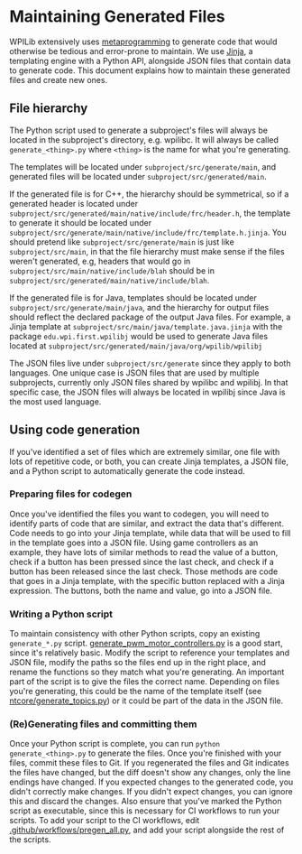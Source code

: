 # Maintaining Generated Files
WPILib extensively uses [metaprogramming](https://en.wikipedia.org/wiki/Metaprogramming#Code_generation) to generate code that would otherwise be tedious and error-prone to maintain. We use [Jinja](https://jinja.palletsprojects.com), a templating engine with a Python API, alongside JSON files that contain data to generate code. This document explains how to maintain these generated files and create new ones.

## File hierarchy
The Python script used to generate a subproject's files will always be located in the subproject's directory, e.g. wpilibc. It will always be called `generate_<thing>.py` where `<thing>` is the name for what you're generating.

The templates will be located under `subproject/src/generate/main`, and generated files will be located under `subproject/src/generated/main`.

If the generated file is for C++, the hierarchy should be symmetrical, so if a generated header is located under `subproject/src/generated/main/native/include/frc/header.h`, the template to generate it should be located under `subproject/src/generate/main/native/include/frc/template.h.jinja`. You should pretend like `subproject/src/generate/main` is just like `subproject/src/main`, in that the file hierarchy must make sense if the files weren't generated, e.g, headers that would go in `subproject/src/main/native/include/blah` should be in `subproject/src/generated/main/native/include/blah`.

If the generated file is for Java, templates should be located under `subproject/src/generate/main/java`, and the hierarchy for output files should reflect the declared package of the output Java files. For example, a Jinja template at `subproject/src/main/java/template.java.jinja` with the package `edu.wpi.first.wpilibj` would be used to generate Java files located at `subproject/src/generated/main/java/org/wpilib/wpilibj`

The JSON files live under `subproject/src/generate` since they apply to both languages. One unique case is JSON files that are used by multiple subprojects, currently only JSON files shared by wpilibc and wpilibj. In that specific case, the JSON files will always be located in wpilibj since Java is the most used language.

## Using code generation
If you've identified a set of files which are extremely similar, one file with lots of repetitive code, or both, you can create Jinja templates, a JSON file, and a Python script to automatically generate the code instead.

### Preparing files for codegen
Once you've identified the files you want to codegen, you will need to identify parts of code that are similar, and extract the data that's different. Code needs to go into your Jinja template, while data that will be used to fill in the template goes into a JSON file. Using game controllers as an example, they have lots of similar methods to read the value of a button, check if a button has been pressed since the last check, and check if a button has been released since the last check. Those methods are code that goes in a Jinja template, with the specific button replaced with a Jinja expression. The buttons, both the name and value, go into a JSON file.

### Writing a Python script
To maintain consistency with other Python scripts, copy an existing `generate_*.py` script. [generate_pwm_motor_controllers.py](./wpilibj/generate_pwm_motor_controllers.py) is a good start, since it's relatively basic. Modify the script to reference your templates and JSON file, modify the paths so the files end up in the right place, and rename the functions so they match what you're generating. An important part of the script is to give the files the correct name. Depending on files you're generating, this could be the name of the template itself (see [ntcore/generate_topics.py](./ntcore/generate_topics.py)) or it could be part of the data in the JSON file.

### (Re)Generating files and committing them
Once your Python script is complete, you can run `python generate_<thing>.py` to generate the files. Once you're finished with your files, commit these files to Git. If you regenerated the files and Git indicates the files have changed, but the diff doesn't show any changes, only the line endings have changed. If you expected changes to the generated code, you didn't correctly make changes. If you didn't expect changes, you can ignore this and discard the changes. Also ensure that you've marked the Python script as executable, since this is necessary for CI workflows to run your scripts. To add your script to the CI workflows, edit [.github/workflows/pregen_all.py](.github/workflows/pregen_all.py), and add your script alongside the rest of the scripts.
